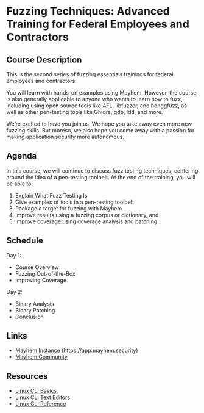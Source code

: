 # Fuzzing Techniques: Advanced Training for Federal Employees and Contractors

## Course Description

This is the second series of fuzzing essentials trainings for federal employees and contractors.

You will learn with hands-on examples using Mayhem. However, the course is also
generally applicable to anyone who wants to learn how to fuzz, including using
open source tools like AFL, libfuzzer, and honggfuzz, as well as other pen-testing
tools like Ghidra, gdb, ldd, and more.

We’re excited to have you join us.  We hope you take away even more new
fuzzing skills. But moreso, we also hope you come away with a passion for making
application security more autonomous.

## Agenda

In this course, we will continue to discuss fuzz testing techniques, centering around
the idea of a pen-testing toolbelt. At the end of the training, you will be able to:

1. Explain What Fuzz Testing Is
2. Give examples of tools in a pen-testing toolbelt
3. Package a target for fuzzing with Mayhem
4. Improve results using a fuzzing corpus or dictionary, and
5. Improve coverage using coverage analysis and patching

## Schedule

Day 1:
* Course Overview
* Fuzzing Out-of-the-Box
* Improving Coverage

Day 2:
* Binary Analysis
* Binary Patching
* Conclusion

## Links

* [Mayhem Instance (https://app.mayhem.security)](https://app.mayhem.security)
* [Mayhem Community](https://community.forallsecure.com)

## Resources

* [Linux CLI Basics](https://youtu.be/MhlWCja5JwE)
* [Linux CLI Text Editors](https://youtu.be/j83TDCMkBlM)
* [Linux CLI Reference](assets/Linux_Useful_Commands.pdf)
